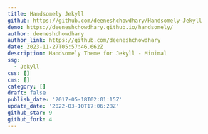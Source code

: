 ```yaml
---
title: Handsomely Jekyll
github: https://github.com/deeneshchowdhary/Handsomely-Jekyll
demo: https://deeneshchowdhary.github.io/handsomely/
author: deeneshchowdhary
author_link: https://github.com/deeneshchowdhary
date: 2023-11-27T05:57:46.662Z
description: Handsomely Theme for Jekyll - Minimal
ssg:
  - Jekyll
css: []
cms: []
category: []
draft: false
publish_date: '2017-05-18T02:01:15Z'
update_date: '2022-03-10T17:06:28Z'
github_star: 9
github_fork: 4
---
```

